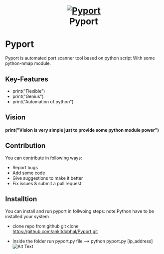 <h1 align="center">
  <br>
  <a href="https://github.com/s0md3v/Photon"><img src="https://img.icons8.com/dusk/128/000000/python.png" alt="Pyport"></a>
  <br>
  Pyport
  <br>
</h1>

# Pyport
  Pyport is automated port scanner tool based on python script With some python-nmap module.
  
  ## Key-Features
  
  - print("Flexible")
  - print("Genius")
  - print("Automation of python")
  
  ## Vision
  #### print("Vision is very simple just to provide some python module power")
  
  
  ## Contribution
  You can contribute in following ways:

- Report bugs
- Add some code
- Give suggestions to make it better
- Fix issues & submit a pull request

 ## Installtion
 You can install and run pyport in follwoing steps:
 note:Python have to be installed your system
 - clone repo from github
   git clone https://github.com/ankitdobhal/Pyport.git
   
  - Inside the folder run pyport.py file
    --> python pyport.py [ip_address]
    ![Alt Text](https://thepracticaldev.s3.amazonaws.com/i/nxpriye1uftr9dc6pch7.JPG)
